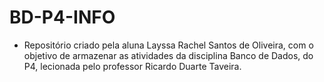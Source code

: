 # BD-P4-INFO
- Repositório criado pela aluna Layssa Rachel Santos de Oliveira, com o objetivo de armazenar as atividades da disciplina Banco de Dados, do P4, lecionada pelo professor Ricardo Duarte Taveira.
